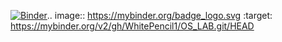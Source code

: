 [![Binder](https://mybinder.org/badge_logo.svg)](https://mybinder.org/v2/gh/WhitePencil1/OS_LAB.git/HEAD).. image:: https://mybinder.org/badge_logo.svg
 :target: https://mybinder.org/v2/gh/WhitePencil1/OS_LAB.git/HEAD
